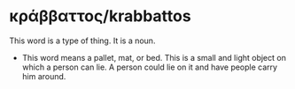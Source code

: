 # κράββαττος/krabbattos
This word is a type of thing. It is a noun.
* This word means a pallet, mat, or bed. This is a small and light object on which a person can lie. A person could lie on it and have people carry him around.
